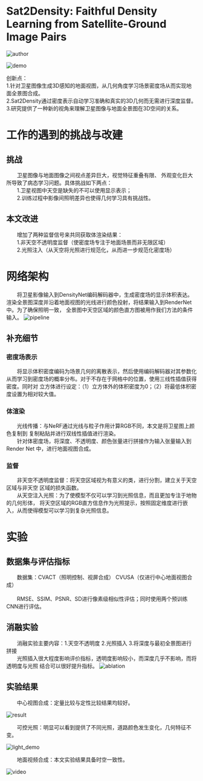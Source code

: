 # Sat2Density: Faithful Density Learning from Satellite-Ground Image Pairs
![author](https://github.com/Tidalillusion/PaperReading-3D-Generation-/blob/main/Read/Image/d7-1.%E4%BD%9C%E8%80%85%E5%9B%A2%E9%98%9F.png)

![demo](https://github.com/Tidalillusion/PaperReading-3D-Generation-/blob/main/Read/Image/d7-2.demo.png)

创新点：<br>
1.针对卫星图像生成3D感知的地面视图，从几何角度学习场景密度场从而实现地面全景图合成。
<br>
2.Sat2Density通过密度表示自动学习准确和真实的3D几何而无需进行深度监督。
<br>
3.研究提供了一种新的视角来理解卫星图像与地面全景图在3D空间的关系。

# 工作的遇到的挑战与改建
## 挑战
<p>&emsp;&emsp;卫星图像与地面图像之间视点差异巨大，视觉特征重叠有限、
外观变化巨大所导致了病态学习问题。具体挑战如下两点：<br>
&emsp;&emsp;1.卫星视图中天空是缺失的不可以使用显示表示；<br>
&emsp;&emsp;2.训练过程中影像间照明差异也使得几何学习具有挑战性。

## 本文改进
&emsp;&emsp;增加了两种监督信号来共同获取体渲染结果：<br>
&emsp;&emsp;1.非天空不透明度监督（使密度场专注于地面场景而非无限区域）<br>
&emsp;&emsp;2.光照注入（从天空将光照进行规范化，从而进一步规范化密度场）

# 网络架构
 &emsp;&emsp;将卫星影像输入到DensityNet编码解码器中，生成密度场的显示体积表达。
 渲染全景图深度并沿着地面视图的光线进行颜色投射，将结果输入到RenderNet中。为了确保照明一致，
 全景图中天空区域的颜色直方图被用作我们方法的条件输入。
 ![pipeline](https://github.com/Tidalillusion/PaperReading-3D-Generation-/blob/main/Read/Image/d7-3.Pipeline.png)

##  补充细节
### 密度场表示
 &emsp;&emsp;将显示体积密度编码为场景几何的离散表示，然后使用编码解码器对其参数化
从而学习到密度场的概率分布。对于不存在于网格中的位置，使用三线性插值获得密度。同时对
立方体进行设定：（1）立方体外的体积密度为0；（2）将最低体积密度设置为相对较大值。
### 体渲染
 &emsp;&emsp;光线传播：与NeRF通过光线与粒子作用计算RGB不同，本文是将卫星图上颜色复制到
复制粘贴并进行双线性插值进行渲染。<br>
 &emsp;&emsp;针对体密度场，将深度、不透明度、颜色张量进行拼接作为输入张量输入到Render Net
中，进行地面视图合成。<br>
### 监督
 &emsp;&emsp;非天空不透明度监督：将天空区域视为有意义的类，进行分割，建立关于天空区域与非天空
区域的损失函数。<br>
&emsp;&emsp;从天空注入光照：为了使模型不仅可以学习到光照信息，而且更加专注于地物的几何形体，
将天空区域的RGB直方信息作为光照提示，按照固定维度进行嵌入，从而使得模型可以学习到复杂光照信息。


# 实验
## 数据集与评估指标
&emsp;&emsp;数据集：CVACT（照明控制、视屏合成） CVUSA（仅进行中心地面视图合成）  
<br>&emsp;&emsp;RMSE、SSIM、PSNR、SD进行像素级相似性评估；同时使用两个预训练CNN进行评估。

## 消融实验
&emsp;&emsp;消融实验主要内容：1.天空不透明度 2.光照插入 3.将深度与最初全景图进行拼接
<br>&emsp;&emsp;光照插入很大程度影响评价指标，透明度影响较小，而深度几乎不影响，而将透明度与光照
结合可以很好提升指标。
 ![ablation](https://github.com/Tidalillusion/PaperReading-3D-Generation-/blob/main/Read/Image/d7-4.%E6%B6%88%E8%9E%8D%E5%AE%9E%E9%AA%8C.png)

## 实验结果
&emsp;&emsp;中心视图合成：定量比较与定性比较结果均较好。<br>

 ![result](https://github.com/Tidalillusion/PaperReading-3D-Generation-/blob/main/Read/Image/d7-5.Baseline%E5%AF%B9%E6%AF%94.png)
 
&emsp;&emsp;可控光照：明显可以看到提供了不同光照，道路颜色发生变化，几何特征不变。<br>

 ![light_demo](https://github.com/Tidalillusion/PaperReading-3D-Generation-/blob/main/Read/Image/d7-6%E5%85%89%E7%BA%BF%E6%8E%A7%E5%88%B6%E7%BB%93%E6%9E%9C.png)

&emsp;&emsp;地面视频合成：本文实验结果具备时空一致性。

 ![video](https://github.com/Tidalillusion/PaperReading-3D-Generation-/blob/main/Read/Image/d7-7.%E8%A7%86%E9%A2%91%E5%90%88%E6%88%90%E7%BB%93%E6%9E%9C.png)


